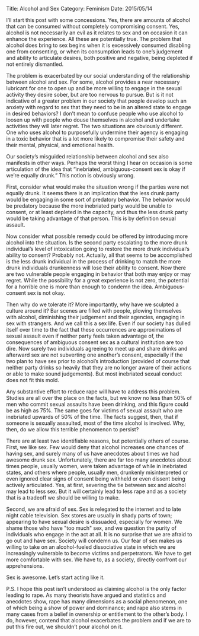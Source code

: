 Title: Alcohol and Sex
Category: Feminism
Date: 2015/05/14

I’ll start this post with some concessions. Yes, there are amounts of alcohol that can be consumed without completely compromising consent. Yes, alcohol is not necessarily an evil as it relates to sex and on occasion it can enhance the experience. All these are potentially true. The problem that alcohol does bring to sex begins when it is excessively consumed disabling one from consenting, or when its consumption leads to one’s judgement and ability to articulate desires, both positive and negative, being depleted if not entirely dismantled. 

The problem is exacerbated by our social understanding of the relationship between alcohol and sex. For some, alcohol provides a near necessary lubricant for one to open up and be more willing to engage in the sexual activity they desire sober, but are too nervous to pursue. But is it not indicative of a greater problem in our society that people develop such an anxiety with regard to sex that they need to be in an altered state to engage in desired behaviors? I don’t mean to confuse people who use alcohol to loosen up with people who douse themselves in alcohol and undertake activities they will later regret. The two situations are obviously different. One who uses alcohol to purposefully undermine their agency is engaging in a toxic behavior that is a lot more likely to compromise their safety and their mental, physical, and emotional health.

Our society’s misguided relationship between alcohol and sex also manifests in other ways. Perhaps the worst thing I hear on occasion is some articulation of the idea that “inebriated, ambiguous-consent sex is okay if we’re equally drunk.” This notion is obviously wrong. 

First, consider what would make the situation wrong if the parties were not equally drunk. It seems there is an implication that the less drunk party would be engaging in some sort of predatory behavior. The behavior would be predatory because the more inebriated party would be unable to consent, or at least depleted in the capacity, and thus the less drunk party would be taking advantage of that person. This is by definition sexual assault.

Now consider what possible remedy could be offered by introducing more alcohol into the situation. Is the second party escalating to the more drunk individual’s level of intoxication going to restore the more drunk individual’s ability to consent? Probably not. Actually, all that seems to be accomplished is the less drunk individual in the process of drinking to match the more drunk individuals drunkenness will lose their ability to consent. Now there are two vulnerable people engaging in behavior that both may enjoy or may regret. While the possibility for a great experience is not zero, the potential for a horrible one is more than enough to condemn the idea. Ambiguous-consent sex is not okay.

Then why do we tolerate it? More importantly, why have we sculpted a culture around it? Bar scenes are filled with people, plowing themselves with alcohol, diminishing their judgement and their agencies, engaging in sex with strangers. And we call this a sex life. Even if our society has dulled itself over time to the fact that these occurrences are approximations of sexual assault even if neither party feels taken advantage of, the consequences of ambiguous consent sex as a cultural institution are too dire. Now surely two individuals agreeing to meet up and share drinks and afterward sex are not subverting one another’s consent, especially if the two plan to have sex prior to alcohol’s introduction (provided of course that neither party drinks so heavily that they are no longer aware of their actions or able to make sound judgements). But most inebriated sexual conduct does not fit this mold. 

Any substantive effort to reduce rape will have to address this problem. Studies are all over the place on the facts, but we know no less than 50% of men who commit sexual assaults have been drinking, and this figure could be as high as 75%. The same goes for victims of sexual assault who are inebriated upwards of 50% of the time. The facts suggest, then, that if someone is sexually assaulted, most of the time alcohol is involved. Why, then, do we allow this terrible phenomenon to persist?

There are at least two identifiable reasons, but potentially others of course. First, we like sex. Few would deny that alcohol increases one chances of having sex, and surely many of us have anecdotes about times we had awesome drunk sex. Unfortunately, there are far too many anecdotes about times people, usually women, were taken advantage of while in inebriated states, and others where people, usually men, drunkenly misinterpreted or even ignored clear signs of consent being withheld or even dissent being actively articulated. Yes, at first, severing the tie between sex and alcohol may lead to less sex. But it will certainly lead to less rape and as a society that is a tradeoff we should be willing to make.

Second, we are afraid of sex. Sex is relegated to the internet and to late night cable television. Sex stores are usually in shady parts of town; appearing to have sexual desire is dissuaded, especially for women. We shame those who have "too much" sex, and we question the purity of individuals who engage in the act at all. It is no surprise that we are afraid to go out and have sex. Society will condemn us. Our fear of sex makes us willing to take on an alcohol-fueled dissociative state  in which we are increasingly vulnerable to become victims and perpetrators. We have to get more comfortable with sex. We have to, as a society, directly confront our apprehensions. 

Sex is awesome. Let’s start acting like it.


P.S. I hope this post isn’t understood as claiming alcohol is the only factor leading to rape. As many theorists have argued and statistics and anecdotes show, rape has many dimensions as a social phenomenon, one of which being a show of power and dominance; and rape also stems in many cases from a belief in ownership or entitlement to the other’s body. I do, however, contend that alcohol exacerbates the problem and if we are to put this fire out, we shouldn’t pour alcohol on it.
